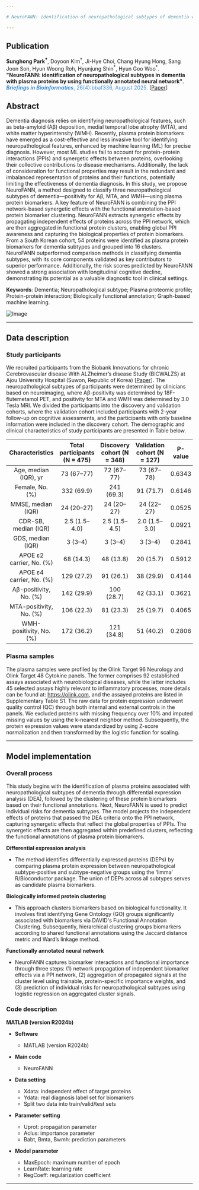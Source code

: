 ```yaml
---

# NeuroFANN: identification of neuropathological subtypes of dementia with plasma proteins by using functionally annotated neural network

---
```


## Publication
<b>Sunghong Park<sup>†</sup></b>, Doyoon Kim<sup>†</sup>, Ji-Hye Choi, Chang Hyung Hong, Sang Joon Son, Hyun Woong Roh, Hyunjung Shin<sup>&#42;</sup>, Hyun Goo Woo<sup>&#42;</sup>. <b>"NeuroFANN: identification of neuropathological subtypes in dementia with plasma proteins by using functionally annotated neural network"</b>. <span style="color:#3e8edc"><b><i> Briefings in Bioinformatics</i></b>, 26(4):bbaf336, August 2025.</span> [[Paper](https://doi.org/10.1093/bib/bbaf366)]

## Abstract
Dementia diagnosis relies on identifying neuropathological features, such as beta-amyloid (Aβ) deposition, medial temporal lobe atrophy (MTA), and white matter hyperintensity (WMH). Recently, plasma protein biomarkers have emerged as a cost-effective and less invasive tool for identifying neuropathological features, enhanced by machine learning (ML) for precise diagnosis. However, most ML studies fail to account for protein-protein interactions (PPIs) and synergetic effects between proteins, overlooking their collective contributions to disease mechanisms. Additionally, the lack of consideration for functional properties may result in the redundant and imbalanced representation of proteins and their functions, potentially limiting the effectiveness of dementia diagnosis. In this study, we propose NeuroFANN, a method designed to classify three neuropathological subtypes of dementia—positivity for Aβ, MTA, and WMH—using plasma protein biomarkers. A key feature of NeuroFANN is combining the PPI network-based synergetic effects with the functional annotation-based protein biomarker clustering. NeuroFANN extracts synergetic effects by propagating independent effects of proteins across the PPI network, which are then aggregated in functional protein clusters, enabling global PPI awareness and capturing the biological properties of protein biomarkers. From a South Korean cohort, 54 proteins were identified as plasma protein biomarkers for dementia subtypes and grouped into 16 clusters. NeuroFANN outperformed comparison methods in classifying dementia subtypes, with its core components validated as key contributors to superior performance. Additionally, the risk scores predicted by NeuroFANN showed a strong association with longitudinal cognitive decline, demonstrating its potential as a valuable diagnostic tool in clinical settings.

<b>Keywords</b>: Dementia; Neuropathological subtype; Plasma proteomic profile; Protein-protein interaction; Biologically functional annotation; Graph-based machine learning.

![Image](https://github.com/user-attachments/assets/84bfe8d7-1e8b-44b1-b100-35b05ca35932)

---

## Data description

### Study participants
We recruited participants from the Biobank Innovations for chronic Cerebrovascular disease With ALZheimer’s disease Study (BICWALZS) at Ajou University Hospital (Suwon, Republic of Korea) [[Paper](https://doi.org/10.30773/pi.2021.0335)]. The neuropathological subtypes of participants were determined by clinicians based on neuroimaging, where Aβ-positivity was determined by 18F-flutemetamol PET, and positivity for MTA and WMH was determined by 3.0 Tesla MRI. We divided the participants into the discovery and validation cohorts, where the validation cohort included participants with 2-year follow-up on cognitive assessments, and the participants with only baseline information were included in the discovery cohort. The demographic and clinical characteristics of study participants are presented in Table below.

|      Characteristics     | Total   participants (N = 475) | Discovery cohort   (N = 348) | Validation cohort   (N = 127) | P-value |
|:------------------------:|:------------------------------:|:----------------------------:|:-----------------------------:|:-------:|
|   Age, median (IQR), yr  |           73 (67–77)           |          72 (67–77)          |           73 (67–78)          |  0.6343 |
|      Female, No. (%)     |           332 (69.9)           |          241 (69.3)          |           91 (71.7)           |  0.6146 |
|    MMSE, median (IQR)    |           24 (20–27)           |          24 (20–27)          |           24 (22–27)          |  0.0525 |
|   CDR-SB, median (IQR)   |          2.5 (1.5–4.0)         |         2.5 (1.5–4.5)        |         2.0 (1.5–3.0)         |  0.0921 |
|     GDS, median (IQR)    |             3 (3–4)            |            3 (3–4)           |            3 (3–4)            |  0.2841 |
| APOE ε2 carrier, No. (%) |            68 (14.3)           |           48 (13.8)          |           20 (15.7)           |  0.5912 |
| APOE ε4 carrier, No. (%) |           129 (27.2)           |           91 (26.1)          |           38 (29.9)           |  0.4144 |
|  Aβ-positivity, No. (%)  |           142 (29.9)           |          100 (28.7)          |           42 (33.1)           |  0.3621 |
|  MTA-positivity, No. (%) |           106 (22.3)           |           81 (23.3)          |           25 (19.7)           |  0.4065 |
|  WMH-positivity, No. (%) |           172 (36.2)           |          121 (34.8)          |           51 (40.2)           |  0.2806 |

### Plasma samples
The plasma samples were profiled by the Olink Target 96 Neurology and Olink Target 48 Cytokine panels. The former comprises 92 established assays associated with neurobiological diseases, while the latter includes 45 selected assays highly relevant to inflammatory processes, more details can be found at: https://olink.com, and the assayed proteins are listed in Supplementary Table S1. The raw data for protein expression underwent quality control (QC) through both internal and external controls in the panels. We excluded proteins with missing frequency over 10% and imputed missing values by using the k-nearest neighbor method. Subsequently, the protein expression values were standardized by using Z-score normalization and then transformed by the logistic function for scaling.

---

## Model implementation

### Overall process
This study begins with the identification of plasma proteins associated with neuropathological subtypes of dementia through differential expression analysis (DEA), followed by the clustering of these protein biomarkers based on their functional annotations. Next, NeuroFANN is used to predict individual risks for dementia subtypes. The model projects the independent effects of proteins that passed the DEA criteria onto the PPI network, capturing synergetic effects that reflect the global properties of PPIs. The synergetic effects are then aggregated within predefined clusters, reflecting the functional annotations of plasma protein biomarkers.

<b>Differential expression analysis</b>
- The method identifies differentially expressed proteins (DEPs) by comparing plasma protein expression between neuropathological subtype-positive and subtype-negative groups using the ‘limma’ R/Bioconductor package. The union of DEPs across all subtypes serves as candidate plasma biomarkers.

<b>Biologically informed protein clustering</b>
- This approach clusters biomarkers based on biological functionality. It involves first identifying Gene Ontology (GO) groups significantly associated with biomarkers via DAVID's Functional Annotation Clustering. Subsequently, hierarchical clustering groups biomarkers according to shared functional annotations using the Jaccard distance metric and Ward’s linkage method.

<b>Functionally annotated neural network</b>
- NeuroFANN captures biomarker interactions and functional importance through three steps: (1) network propagation of independent biomarker effects via a PPI network, (2) aggregation of propagated signals at the cluster level using trainable, protein-specific importance weights, and (3) prediction of individual risks for neuropathological subtypes using logistic regression on aggregated cluster signals.

### Code description

<b>MATLAB (version R2024b)</b>
- <b>Software</b>
  - MATLAB (version R2024b)

- <b>Main code</b>
  - NeuroFANN
  
- <b>Data setting</b>
  - Xdata: independent effect of target proteins
  - Ydata: real diagnosis label set for biomarkers
  - Split two data into train/valid/test sets

- <b>Parameter setting</b>
  - Uprot: propagation parameter
  - Aclus: importance parameter
  - Babt, Bmta, Bwmh: prediction parameters

- <b>Model parameter</b>
  - MaxEpoch: maximum number of epoch
  - LearnRate: learning rate
  - RegCoeff: regularization coefficient

---
